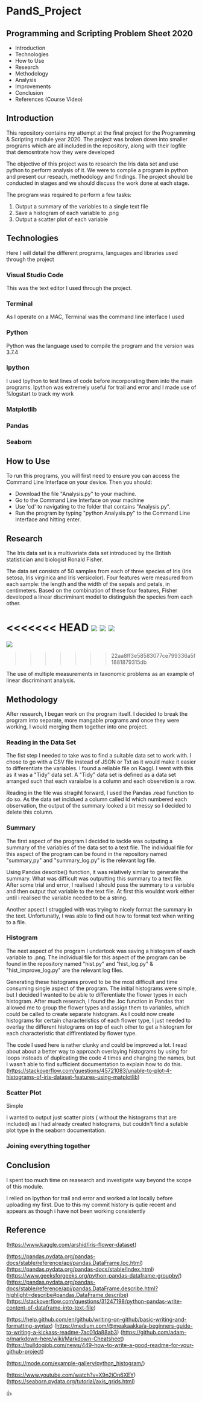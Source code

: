 # PandS_Project

## Programming and Scripting Problem Sheet 2020

- Introduction
- Technologies
- How to Use
- Research 
- Methodology
- Analysis 
- Improvements
- Conclusion 
- References (Course Video)

## Introduction

This repository contains my attempt at the final project for the Programming & Scripting module year 2020. The project was broken down into smaller programs which are all included in the repository, along with their logfile that demosntrate how they were developed 

The objective of this project was to research the Iris data set and use python to perform analysis of it. We were to complie a program in python and present our reseach, methodology and findings. The project should be conducted in stages and we should discuss the work done at each stage.

The program was required to perform a few tasks:
1. Output a summary of the variables to a single text file
2. Save a histogram of each variable to .png
3. Output a scatter plot of each variable

## Technologies

Here I will detail the different programs, languages and libraries used through the project

### Visual Studio Code 

This was the text editor I used through the project.

### Terminal 

As I operate on a MAC, Terminal was the command line interface I used 

### Python

Python was the language used to compile the program and the version was 3.7.4

### Ipython 

I used Ipython to test lines of code before incorporating them into the main programs. Ipython was extremely useful for trail and error and I made use of %logstart to track my work 

### Matplotlib

### Pandas 

### Seaborn

## How to Use 

To run this programs, you will first need to ensure you can access the Command Line Interface on your device. Then you should:
- Download the file "Analysis.py" to your machine.
- Go to the Command Line Interface on your machine 
- Use 'cd' to navigating to the folder that contains "Analysis.py".
- Run the program by typing "python Analysis.py" to the Command Line Interface and hitting enter.

## Research 

The Iris data set is a multivariate data set introduced by the British statistician and biologist Ronald Fisher.

The data set consists of 50 samples from each of three species of Iris (Iris setosa, Iris virginica and Iris versicolor). Four features were measured from each sample: the length and the width of the sepals and petals, in centimeters. Based on the combination of these four features, Fisher developed a linear discriminant model to distinguish the species from each other.

<<<<<<< HEAD
![](images/Iris_setosa.jpg) ![](images/Iris_versicolor.jpg) ![](images/Iris_virginica.jpg)
=======
![](/images/Iris_setosa.jpg)
>>>>>>> 22aa8ff3e58583077ce799336a5f1881879315db

The use of multiple measurements in taxonomic problems as an example of linear discriminant analysis. 



## Methodology

After research, I began work on the program itself. I decided to break the program into separate, more mangable programs and once they were working, I would merging them together into one project. 

### Reading in the Data Set 

The fist step I needed to take was to find a suitable data set to work with. I chose to go with a CSV file instead of JSON or Txt as it would make it easier to differentiate the variables. I found a reliable file on Kaggl. I went with this as it was a "Tidy" data set. A "Tidy" data set is defined as a data set arranged such that each varaialbe is a column and each observtion is a row.

Reading in the file was stragiht forward, I used the Pandas .read function to do so. As the data set incldued a column called Id which numbered each observation, the output of the summary looked a bit messy so I decided to delete this column.

### Summary 

The first aspect of the program I decided to tackle was outputing a summary of the variables of the data set to a text file. The individual file for this aspect of the program can be found in the repository named "summary,py" and "summary_log.py" is the relevant log file.

Using Pandas describe() function, it was relatively similar to generate the summary. What was difficult was outputting this summary to a text file. After some trial and error, I realised I should pass the summary to a variable and then output that variable to the text file. At first this wouldnt work either until i realised the variable needed to be a string. 

Another apsect I struggled with was trying to nicely format the summary in the text. Unfortunatly, I was able to find out how to format text when writing to a file. 

### Histogram

The next aspect of the program I undertook was saving a histogram of each variable to .png. The individual file for this aspect of the program can be found in the repository named "hist.py" and "hist_log.py" & "hist_improve_log.py" are the relevant log files.

Generating these histograms proved to be the most difficult and time consuming single aspect of the program. The initial histograms were simple, but I decided I wanted to be able to differentiate the flower types in each histogram. After much reserach, I found the .loc function in Pandas that allowed me to group the flower types and assign them to variables, which could be called to create separate histogram. As I could now create histograms for certain characteristics of each flower type, I just needed to overlay the different histograms on top of each other to get a histogram for each characteristic that diffirentiated by flower type. 

The code I used here is rather clunky and could be improved a lot. I read about about a better way to approach overlaying histograms by using for loops insteads of duplicating the code 4 times and changing the names, but I wasn't able to find sufficient documentation to explain how to do this. (https://stackoverflow.com/questions/45721083/unable-to-plot-4-histograms-of-iris-dataset-features-using-matplotlib)

### Scatter Plot

Simple

I wanted to output just scatter plots ( without the histograms that are included) as I had already created histograms, but couldn't find a sutable plot type in the seaborn documentation. 

### Joining everything together 

## Conclusion

I spent too much time on reasearch and investigate way beyond the scope of this module. 

I relied on Ipython for trail and error and worked a lot locally before uploading my first. Due to this my commit history is qutie recent and appears as though i have not been working consistently 

## Reference
(https://www.kaggle.com/arshid/iris-flower-dataset)


(https://pandas.pydata.org/pandas-docs/stable/reference/api/pandas.DataFrame.loc.html)
(https://pandas.pydata.org/pandas-docs/stable/index.html)
(https://www.geeksforgeeks.org/python-pandas-dataframe-groupby/)
(https://pandas.pydata.org/pandas-docs/stable/reference/api/pandas.DataFrame.describe.html?highlight=describe#pandas.DataFrame.describe)
(https://stackoverflow.com/questions/31247198/python-pandas-write-content-of-dataframe-into-text-file)

(https://help.github.com/en/github/writing-on-github/basic-writing-and-formatting-syntax)
(https://medium.com/@meakaakka/a-beginners-guide-to-writing-a-kickass-readme-7ac01da88ab3)
(https://github.com/adam-p/markdown-here/wiki/Markdown-Cheatsheet)
(https://bulldogjob.com/news/449-how-to-write-a-good-readme-for-your-github-project)

(https://mode.com/example-gallery/python_histogram/)

(https://www.youtube.com/watch?v=X9n2iOn6XEY)
(https://seaborn.pydata.org/tutorial/axis_grids.html)

:+1:
